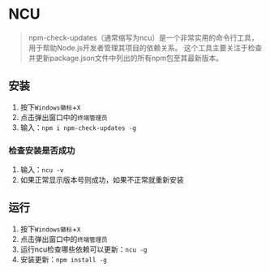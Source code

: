 # NCU

> npm-check-updates（通常缩写为ncu）是一个非常实用的命令行工具，
> 用于帮助Node.js开发者管理其项目的依赖关系。
> 这个工具主要关注于检查并更新package.json文件中列出的所有npm包至其最新版本。

## 安装

1. 按下```Windows徽标```+```X```
2. 点击弹出窗口中的```终端管理员```
3. 输入：```npm i npm-check-updates -g```

### 检查安装是否成功

1. 输入：```ncu -v```
2. 如果正常显示版本号则成功，如果不正常就重新安装

## 运行

1. 按下```Windows徽标```+```X```
2. 点击弹出窗口中的```终端管理员```
3. 运行ncu检查哪些依赖可以更新：```ncu -g```
4. 安装更新：```npm install -g```